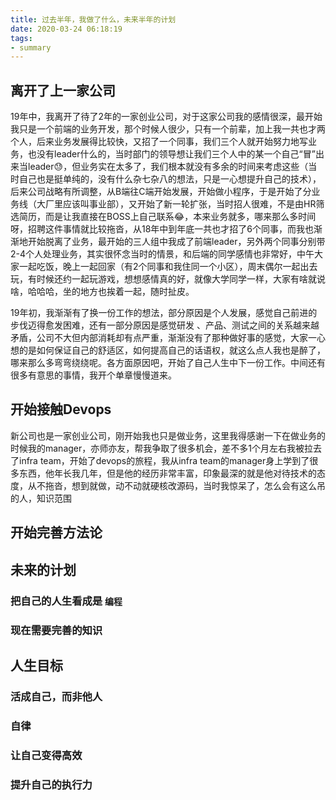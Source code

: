 ```yaml
---
title: 过去半年，我做了什么，未来半年的计划
date: 2020-03-24 06:18:19
tags:
- summary
---
```


## 离开了上一家公司
  19年中，我离开了待了2年的一家创业公司，对于这家公司我的感情很深，最开始我只是一个前端的业务开发，那个时候人很少，只有一个前辈，加上我一共也才两个人，后来业务发展得比较快，又招了一个同事，我们三个人就开始努力地写业务，也没有leader什么的，当时部门的领导想让我们三个人中的某一个自己“冒”出来当leader😓，但业务实在太多了，我们根本就没有多余的时间来考虑这些（当时自己也是挺单纯的，没有什么杂七杂八的想法，只是一心想提升自己的技术），后来公司战略有所调整，从B端往C端开始发展，开始做小程序，于是开始了分业务线（大厂里应该叫事业部），又开始了新一轮扩张，当时招人很难，不是由HR筛选简历，而是让我直接在BOSS上自己联系😂，本来业务就多，哪来那么多时间呀，招聘这件事情就比较拖沓，从18年中到年底一共也才招了6个同事，而我也渐渐地开始脱离了业务，最开始的三人组中我成了前端leader，另外两个同事分别带2-4个人处理业务，其实很怀念当时的情景，和后端的同学感情也非常好，中午大家一起吃饭，晚上一起回家（有2个同事和我住同一个小区），周末偶尔一起出去玩，有时候还约一起玩游戏，想想感情真的好，就像大学同学一样，大家有啥就说啥，哈哈哈，坐的地方也挨着一起，随时扯皮。

  19年初，我渐渐有了换一份工作的想法，部分原因是个人发展，感觉自己前进的步伐迈得愈发困难，还有一部分原因是感觉研发
 、产品、测试之间的关系越来越矛盾，公司不大但内部消耗却有点严重，渐渐没有了那种做好事的感觉，大家一心想的是如何保证自己的舒适区，如何提高自己的话语权，就这么点人我也是醉了，哪来那么多弯弯绕绕呢。各方面原因吧，开始了自己人生中下一份工作。中间还有很多有意思的事情，我开个单章慢慢道来。

## 开始接触Devops
  新公司也是一家创业公司，刚开始我也只是做业务，这里我得感谢一下在做业务的时候我的manager，亦师亦友，帮我争取了很多机会，差不多1个月左右我被拉去了infra team，开始了devops的旅程，我从infra team的manager身上学到了很多东西，他年长我几年，但是他的经历非常丰富，印象最深的就是他对待技术的态度，从不拖沓，想到就做，动不动就硬核改源码，当时我惊呆了，怎么会有这么吊的人，知识范围

## 开始完善方法论

## 未来的计划
### 把自己的人生看成是 `编程`
### 现在需要完善的知识

## 人生目标
### 活成自己，而非他人
### 自律
### 让自己变得高效
### 提升自己的执行力

<!--stackedit_data:
eyJoaXN0b3J5IjpbMTcwMDQ3Mzc5N119
-->